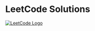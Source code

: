# LeetCode Solutions

[![LeetCode Logo](https://assets.leetcode.com/static_assets/public/webpack_bundles/images/logo-dark.e99485d9b.svg)](https://leetcode.com/u/ahmedfathi/)